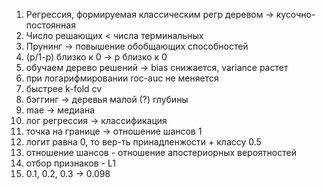 1. Регрессия, формируемая классическим регр деревом -> кусочно-постоянная
2. Число решающих < числа терминальных
3. Прунинг -> повышение обобщающих способностей
4. (p/1-p) близко к 0 -> p близко к 0
5. обучаем дерево решений -> bias снижается, variance растет
6. при логарифмировании roc-auc не меняется
7. быстрее k-fold cv
8. бэггинг -> деревья малой (?) глубины
9. mae -> медиана
10. лог регрессия -> классификация
11. точка на границе -> отношение шансов 1
12. логит равна 0, то вер-ть принадленжости + классу 0.5
13. отношение шансов - отношение апостериорных вероятностей
14. отбор признаков - L1 
15. 0.1, 0.2, 0.3 -> 0.098
